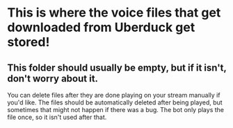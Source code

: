 # This is where the voice files that get downloaded from Uberduck get stored!
## This folder should usually be empty, but if it isn't, don't worry about it.
You can delete files after they are done playing on your stream manually if you'd like. The files should be automatically deleted after being played, but sometimes that might not happen if there was a bug. The bot only plays the file once, so it isn't used after that.

